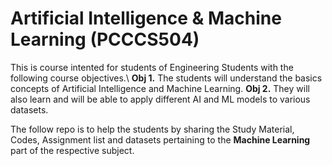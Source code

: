 # Artificial Intelligence & Machine Learning (PCCCS504)
This is course intented for students of Engineering Students with the following course objectives.\\
**Obj 1.** The students will understand the basics concepts of Artificial Intelligence and Machine Learning.
**Obj 2.** They will also learn and will be able to apply different AI and ML models to various datasets.

The follow repo is to help the students by sharing the Study Material, Codes, Assignment list and datasets pertaining to the **Machine Learning** part of the respective subject.
